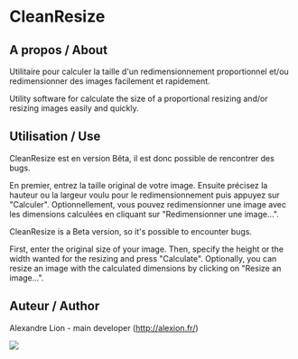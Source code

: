 CleanResize
============

A propos / About
----------------

Utilitaire pour calculer la taille d'un redimensionnement proportionnel et/ou redimensionner des images facilement et rapidement.


Utility software for calculate the size of a proportional resizing  and/or resizing images easily and quickly.


Utilisation / Use
-----------------

CleanResize est en version Bêta, il est donc possible de rencontrer des bugs.

En premier, entrez la taille original de votre image. Ensuite précisez la hauteur ou la largeur voulu pour le redimensionnement puis appuyez sur "Calculer".
Optionnellement, vous pouvez redimensionner une image avec les dimensions calculées en cliquant sur "Redimensionner une image...".


CleanResize is a Beta version, so it's possible to encounter bugs. 

First, enter the original size of your image. Then, specify the height or the width wanted for the resizing and press "Calculate".
Optionally, you can resize an image with the calculated dimensions by clicking on "Resize an image...".

Auteur / Author
-----------------

Alexandre Lion - main developer (http://alexion.fr/)

[<img src="http://i.creativecommons.org/l/by-nc-sa/3.0/88x31.png">](http://creativecommons.org/licenses/by-nc-sa/3.0/fr/)
